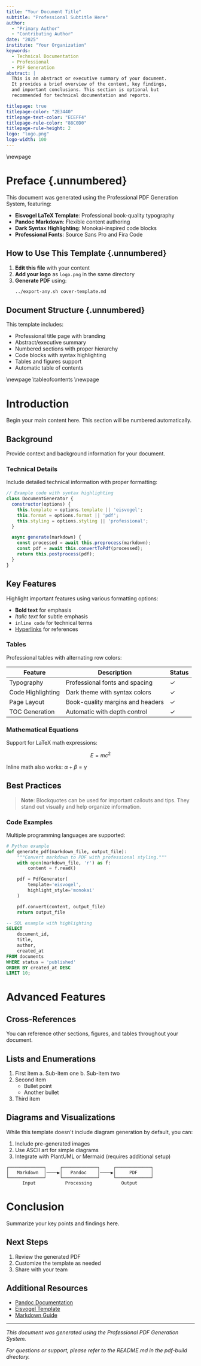 ```yaml
---
title: "Your Document Title"
subtitle: "Professional Subtitle Here"
author:
  - "Primary Author"
  - "Contributing Author"
date: "2025"
institute: "Your Organization"
keywords:
  - Technical Documentation
  - Professional
  - PDF Generation
abstract: |
  This is an abstract or executive summary of your document.
  It provides a brief overview of the content, key findings,
  and important conclusions. This section is optional but
  recommended for technical documentation and reports.

titlepage: true
titlepage-color: "2E3440"
titlepage-text-color: "ECEFF4"
titlepage-rule-color: "88C0D0"
titlepage-rule-height: 2
logo: "logo.png"
logo-width: 100
---
```


\newpage

# Preface {.unnumbered}

This document was generated using the Professional PDF Generation System, featuring:

- **Eisvogel LaTeX Template**: Professional book-quality typography
- **Pandoc Markdown**: Flexible content authoring
- **Dark Syntax Highlighting**: Monokai-inspired code blocks
- **Professional Fonts**: Source Sans Pro and Fira Code

## How to Use This Template {.unnumbered}

1. **Edit this file** with your content
2. **Add your logo** as `logo.png` in the same directory
3. **Generate PDF** using:
   ```bash
   ../export-any.sh cover-template.md
   ```

## Document Structure {.unnumbered}

This template includes:

- Professional title page with branding
- Abstract/executive summary
- Numbered sections with proper hierarchy
- Code blocks with syntax highlighting
- Tables and figures support
- Automatic table of contents

\newpage
\tableofcontents
\newpage

# Introduction

Begin your main content here. This section will be numbered automatically.

## Background

Provide context and background information for your document.

### Technical Details

Include detailed technical information with proper formatting:

```javascript
// Example code with syntax highlighting
class DocumentGenerator {
  constructor(options) {
    this.template = options.template || 'eisvogel';
    this.format = options.format || 'pdf';
    this.styling = options.styling || 'professional';
  }

  async generate(markdown) {
    const processed = await this.preprocess(markdown);
    const pdf = await this.convertToPdf(processed);
    return this.postprocess(pdf);
  }
}
```

## Key Features

Highlight important features using various formatting options:

- **Bold text** for emphasis
- *Italic text* for subtle emphasis
- `inline code` for technical terms
- [Hyperlinks](https://example.com) for references

### Tables

Professional tables with alternating row colors:

| Feature | Description | Status |
|---------|-------------|--------|
| Typography | Professional fonts and spacing | ✓ |
| Code Highlighting | Dark theme with syntax colors | ✓ |
| Page Layout | Book-quality margins and headers | ✓ |
| TOC Generation | Automatic with depth control | ✓ |

### Mathematical Equations

Support for LaTeX math expressions:

$$E = mc^2$$

Inline math also works: $\alpha + \beta = \gamma$

## Best Practices

> **Note**: Blockquotes can be used for important callouts and tips.
> They stand out visually and help organize information.

### Code Examples

Multiple programming languages are supported:

```python
# Python example
def generate_pdf(markdown_file, output_file):
    """Convert markdown to PDF with professional styling."""
    with open(markdown_file, 'r') as f:
        content = f.read()

    pdf = PdfGenerator(
        template='eisvogel',
        highlight_style='monokai'
    )

    pdf.convert(content, output_file)
    return output_file
```

```sql
-- SQL example with highlighting
SELECT
    document_id,
    title,
    author,
    created_at
FROM documents
WHERE status = 'published'
ORDER BY created_at DESC
LIMIT 10;
```

# Advanced Features

## Cross-References

You can reference other sections, figures, and tables throughout your document.

## Lists and Enumerations

1. First item
   a. Sub-item one
   b. Sub-item two
2. Second item
   - Bullet point
   - Another bullet
3. Third item

## Diagrams and Visualizations

While this template doesn't include diagram generation by default, you can:

1. Include pre-generated images
2. Use ASCII art for simple diagrams
3. Integrate with PlantUML or Mermaid (requires additional setup)

```
┌─────────────┐     ┌─────────────┐     ┌─────────────┐
│   Markdown  │────▶│   Pandoc    │────▶│     PDF     │
└─────────────┘     └─────────────┘     └─────────────┘
      Input           Processing           Output
```

# Conclusion

Summarize your key points and findings here.

## Next Steps

1. Review the generated PDF
2. Customize the template as needed
3. Share with your team

## Additional Resources

- [Pandoc Documentation](https://pandoc.org/MANUAL.html)
- [Eisvogel Template](https://github.com/Wandmalfarbe/pandoc-latex-template)
- [Markdown Guide](https://www.markdownguide.org/)

---

*This document was generated using the Professional PDF Generation System.*

*For questions or support, please refer to the README.md in the pdf-build directory.*